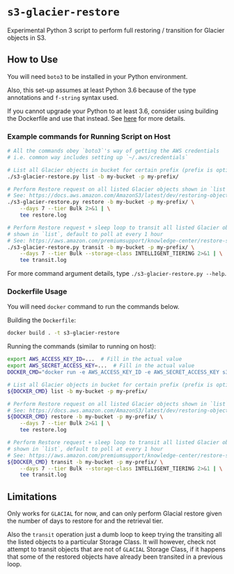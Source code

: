 # `s3-glacier-restore`

Experimental Python 3 script to perform full restoring / transition for Glacier
objects in S3.

## How to Use

You will need `boto3` to be installed in your Python environment.

Also, this set-up assumes at least Python 3.6 because of the type annotations
and `f-string` syntax used.

If you cannot upgrade your Python to at least 3.6, consider using building the
Dockerfile and use that instead. See [here](#Dockerfile-Usage) for more details.

### Example commands for Running Script on Host

```bash
# All the commands obey `boto3`'s way of getting the AWS credentials
# i.e. common way includes setting up `~/.aws/credentials`

# List all Glacier objects in bucket for certain prefix (prefix is optional)
./s3-glacier-restore.py list -b my-bucket -p my-prefix/

# Perform Restore request on all listed Glacier objects shown in `list`
# See: https://docs.aws.amazon.com/AmazonS3/latest/dev/restoring-objects.html
./s3-glacier-restore.py restore -b my-bucket -p my-prefix/ \
    --days 7 --tier Bulk 2>&1 | \
    tee restore.log

# Perform Restore request + sleep loop to transit all listed Glacier objects
# shown in `list`, default to poll at every 1 hour
# See: https://aws.amazon.com/premiumsupport/knowledge-center/restore-s3-object-glacier-storage-class/
./s3-glacier-restore.py transit -b my-bucket -p my-prefix/ \
    --days 7 --tier Bulk --storage-class INTELLIGENT_TIERING 2>&1 | \
    tee transit.log
```

For more command argument details, type `./s3-glacier-restore.py --help`.

### Dockerfile Usage

You will need `docker` command to run the commands below.

Building the `Dockerfile`:

```bash
docker build . -t s3-glacier-restore
```

Running the commands (similar to running on host):

```bash
export AWS_ACCESS_KEY_ID=...  # Fill in the actual value
export AWS_SECRET_ACCESS_KEY=...  # Fill in the actual value
DOCKER_CMD="docker run -e AWS_ACCESS_KEY_ID -e AWS_SECRET_ACCESS_KEY s3-glacier-restore"

# List all Glacier objects in bucket for certain prefix (prefix is optional)
${DOCKER_CMD} list -b my-bucket -p my-prefix/

# Perform Restore request on all listed Glacier objects shown in `list`
# See: https://docs.aws.amazon.com/AmazonS3/latest/dev/restoring-objects.html
${DOCKER_CMD} restore -b my-bucket -p my-prefix/ \
    --days 7 --tier Bulk 2>&1 | \
    tee restore.log

# Perform Restore request + sleep loop to transit all listed Glacier objects
# shown in `list`, default to poll at every 1 hour
# See: https://aws.amazon.com/premiumsupport/knowledge-center/restore-s3-object-glacier-storage-class/
${DOCKER_CMD} transit -b my-bucket -p my-prefix/ \
    --days 7 --tier Bulk --storage-class INTELLIGENT_TIERING 2>&1 | \
    tee transit.log
```

## Limitations

Only works for `GLACIAL` for now, and can only perform Glacial restore given the
number of days to restore for and the retrieval tier.

Also the `transit` operation just a dumb loop to keep trying the transiting all
the listed objects to a particular Storage Class. It will however, check not
attempt to transit objects that are not of `GLACIAL` Storage Class, if it
happens that some of the restored objects have already been transited in a
previous loop.
